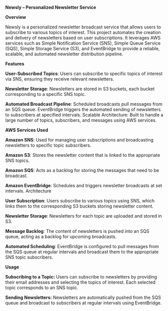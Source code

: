 **Newsly – Personalized Newsletter Service**

**Overview**

Newsly is a personalized newsletter broadcast service that allows users to subscribe to various topics of interest. This project automates the creation and delivery of newsletters based on user subscriptions. It leverages AWS services such as Simple Notification Service (SNS), Simple Queue Service (SQS), Simple Storage Service (S3), and EventBridge to provide a reliable, scalable, and automated newsletter distribution pipeline.

**Features**

**User-Subscribed Topics**: Users can subscribe to specific topics of interest via SNS, ensuring they receive relevant newsletters.

**Newsletter Storage**: Newsletters are stored in S3 buckets, each bucket corresponding to a specific SNS topic.

**Automated Broadcast Pipeline**:
Scheduled broadcasts pull messages from an SQS queue.
EventBridge triggers the automated sending of newsletters to subscribers at specified intervals.
Scalable Architecture: Built to handle a large number of topics, subscribers, and messages using AWS services.

**AWS Services Used**

**Amazon SNS**: Used for managing user subscriptions and broadcasting newsletters to specific topic subscribers.

**Amazon S3**: Stores the newsletter content that is linked to the appropriate SNS topics.

**Amazon SQS**: Acts as a backlog for storing the messages that need to be broadcast.

**Amazon EventBridge**: Schedules and triggers newsletter broadcasts at set intervals.
Architecture

**User Subscription**: Users subscribe to various topics using SNS, which links them to the corresponding S3 buckets storing newsletter content.

**Newsletter Storage**: Newsletters for each topic are uploaded and stored in S3.

**Message Backlog**: The content of newsletters is pushed into an SQS queue, acting as a backlog for upcoming broadcasts.

**Automated Scheduling**: EventBridge is configured to pull messages from the SQS queue at regular intervals and broadcast them to the appropriate SNS topic subscribers.

**Usage**

**Subscribing to a Topic:**
Users can subscribe to newsletters by providing their email addresses and selecting the topics of interest.
Each selected topic corresponds to an SNS topic.

**Sending Newsletters:**
Newsletters are automatically pushed from the SQS queue and broadcast to subscribers at regular intervals using EventBridge.
